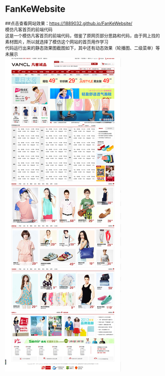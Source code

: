 # FanKeWebsite <br />
##点击查看网站效果：https://1889032.github.io/FanKeWebsite/ <br />
模仿凡客首页的前端代码 <br />
这是一个模仿凡客首页的前端代码，借鉴了原网页部分思路和代码，由于网上找的素材图片，所以就选择了模仿这个网站的首页用作学习  <br />
代码运行出来的静态效果图截图如下，其中还有动态效果（轮播图、二级菜单）等未展示  <br />
![image](https://github.com/1889032/FanKeWebsite/blob/master/images/%E6%95%88%E6%9E%9C%E5%9B%BE.png)

